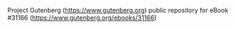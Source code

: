 Project Gutenberg (https://www.gutenberg.org) public repository for eBook #31166 (https://www.gutenberg.org/ebooks/31166)
